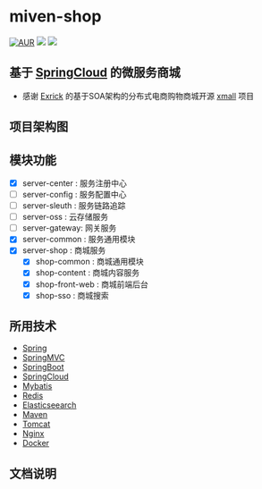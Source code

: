 # miven-shop
[![AUR](https://img.shields.io/github/license/Miven666/miven-shop?color=blue)](https://github.com/Miven666/miven-shop/blob/master/LICENSE)  [![](https://img.shields.io/badge/Author-Miven-yellowgreen.svg)](https://blog.csdn.net/xie8409959)  [![](https://img.shields.io/badge/version-1.0-brightgreen.svg)](https://github.com/Miven666/miven-shop)

## 基于 [SpringCloud](https://github.com/spring-cloud) 的微服务商城
- 感谢 [Exrick](https://github.com/Exrick) 的基于SOA架构的分布式电商购物商城开源 [xmall](https://github.com/Exrick/xmall) 项目

## 项目架构图

## 模块功能
- [x] server-center : 服务注册中心
- [ ] server-config : 服务配置中心
- [ ] server-sleuth : 服务链路追踪
- [ ] server-oss    : 云存储服务
- [ ] server-gateway: 网关服务
- [x] server-common : 服务通用模块
- [x] server-shop   : 商城服务
  - [x] shop-common     : 商城通用模块
  - [x] shop-content    : 商城内容服务
  - [x] shop-front-web  : 商城前端后台
  - [x] shop-sso        : 商城搜索

## 所用技术
- [Spring]()
- [SpringMVC](https://github.com/Miven666/note/blob/master/SpringMVC.md)
- [SpringBoot](https://github.com/Miven666/SpringBoot-learing/blob/master/README.md)
- [SpringCloud](https://github.com/Miven666/Spring-Cloud-Learning/blob/master/README.md)
- [Mybatis](https://github.com/Miven666/note/blob/master/Mybatis.md)
- [Redis](https://github.com/Miven666/note/blob/master/Redis.md)
- [Elasticseearch](https://github.com/Miven666/note/blob/master/Elasticsearch.md)
- [Maven](https://github.com/Miven666/note/blob/master/Maven.md)
- [Tomcat](https://github.com/Miven666/note/blob/master/Tomcat.md)
- [Nginx](https://github.com/Miven666/note/blob/master/Nginx.md)
- [Docker]()

## 文档说明

